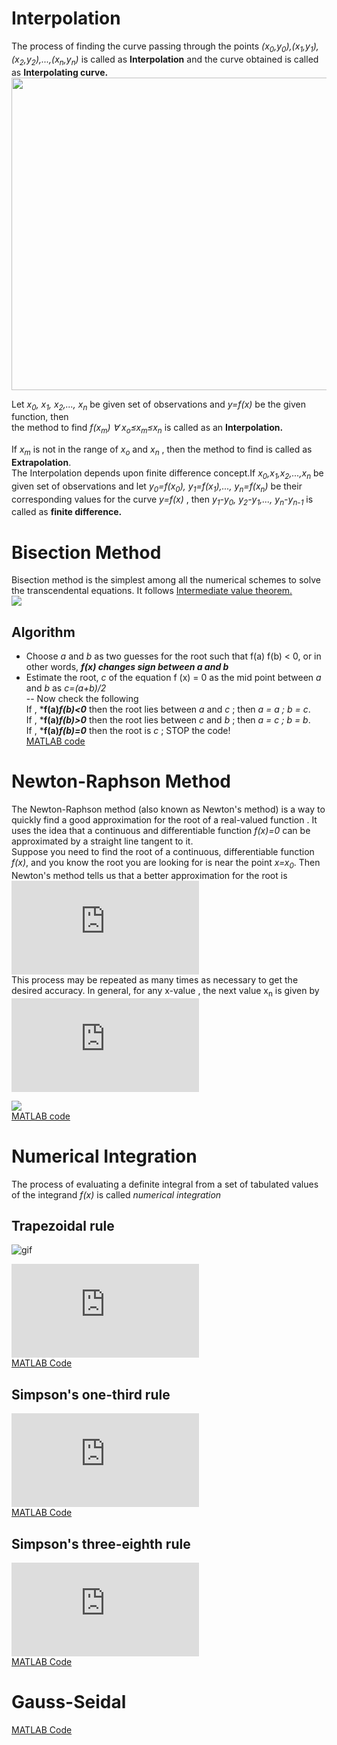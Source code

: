 # Interpolation
The process of finding the curve passing through the points *(x<sub>0</sub>,y<sub>0</sub>),(x<sub>1</sub>,y<sub>1</sub>),(x<sub>2</sub>,y<sub>2</sub>),...,(x<sub>n</sub>,y<sub>n</sub>)* is called as **Interpolation** and the curve obtained is called as **Interpolating curve.**  
<img src="https://github.com/pulkitchandel/Probalistic-Algorithms-in-MATLAB/blob/edit/interpol.PNG" width="600" height="500" />

Let *x<sub>0</sub>, x<sub>1</sub>, x<sub>2</sub>,..., x<sub>n</sub>* be given set of observations and *y=f(x)* be the given function, then  
the method to find *f(x<sub>m</sub>) ∀ x<sub>o</sub>≤x<sub>m</sub>≤x<sub>n</sub>* is called as an **Interpolation.** 

If *x<sub>m</sub>* is not in the range of *x<sub>o</sub>* and *x<sub>n</sub>* , then the method to find is called as **Extrapolation**.  
The Interpolation depends upon finite difference concept.If *x<sub>0</sub>,x<sub>1</sub>,x<sub>2</sub>,...,x<sub>n</sub>* be given set of observations and let *y<sub>0</sub>=f(x<sub>0</sub>), y<sub>1</sub>=f(x<sub>1</sub>),..., y<sub>n</sub>=f(x<sub>n</sub>)* be their corresponding values for the curve *y=f(x)* , then *y<sub>1</sub>-y<sub>0</sub>, y<sub>2</sub>-y<sub>1</sub>,..., y<sub>n</sub>-y<sub>n-1</sub>* is called as **finite difference.**

# Bisection Method
Bisection method is the simplest among all the numerical schemes to solve the transcendental equations. It follows [Intermediate value theorem.](https://www.mathsisfun.com/algebra/intermediate-value-theorem.html)  
![](https://github.com/pulkitchandel/Probalistic-Algorithms-in-MATLAB/blob/edit/demo-a.gif)
## Algorithm
- Choose *a* and *b* as two guesses for the root such that f(a) f(b) < 0, or in other words, ***f(x) changes sign between a and b***
- Estimate the root, *c* of the equation f (x) = 0 as the mid point between *a* and *b* as *c=(a+b)/2*  
-- Now check the following  
    If , ***f(a)*f(b)<0*** then the root lies between *a* and *c* ; then *a = a ; b = c*.  
    If , ***f(a)*f(b)>0*** then the root lies between *c* and *b* ; then *a = c ; b = b*.  
    If , ***f(a)*f(b)=0*** then the root is *c* ; STOP the code!  
    [MATLAB code](https://github.com/pulkitchandel/Probalistic-Algorithms-in-MATLAB/blob/edit/newtonraph.m)

# Newton-Raphson Method  
The Newton-Raphson method (also known as Newton's method) is a way to quickly find a good approximation for the root of a real-valued function . It uses the idea that a continuous and differentiable function *f(x)=0* can be approximated by a straight line tangent to it.  
Suppose you need to find the root of a continuous, differentiable function *f(x)*, and you know the root you are looking for is near the point *x=x<sub>0</sub>*. Then Newton's method tells us that a better approximation for the root is  
        ![](https://latex.codecogs.com/gif.latex?x_%7B1%7D%3Dx_0-%20%5Cfrac%7Bf%28x_0%29%7D%7Bf%27%28x_0%29%7D)  
  This process may be repeated as many times as necessary to get the desired accuracy. In general, for any x-value , the next value x<sub>n</sub> is given by  
![](https://latex.codecogs.com/gif.latex?x_%7Bn&plus;1%7D%3Dx_n-%20%5Cfrac%7Bf%28x_n%29%7D%7Bf%27%28x_n%29%7D)


![](https://github.com/pulkitchandel/Probalistic-Algorithms-in-MATLAB/blob/edit/cube_root_27_anim.gif)  
[MATLAB code](https://github.com/pulkitchandel/Probalistic-Algorithms-in-MATLAB/blob/edit/newtonraph.m)

# Numerical Integration
The process of evaluating a definite integral from a set of tabulated values of the integrand *f(x)* is called *numerical integration*
## Trapezoidal rule
![gif](https://github.com/pulkitchandel/Probalistic-Algorithms-in-MATLAB/blob/edit/trapezoid.gif)

![trapezoidal](https://latex.codecogs.com/gif.latex?%5Cint_%7Bx_0%7D%5E%7Bx_0&plus;nh%7Df%28x%29dx%3D%5Cfrac%7Bh%7D%7B2%7D%5B%28y_0&plus;y_n%29&plus;2%28y_1&plus;y_2&plus;...y_%7Bn-1%7D%29%5D)  
[MATLAB Code](https://github.com/pulkitchandel/Probalistic-Algorithms-in-MATLAB/blob/edit/trapezoidal_rule.m)
## Simpson's one-third rule
![simonethird](https://latex.codecogs.com/gif.latex?%5Cint_%7Bx_0%7D%5E%7Bx_0&plus;2h%7Df%28x%29dx%3D%5Cfrac%7Bh%7D%7B3%7D%5B%28y_0&plus;y_n%29&plus;4%28y_1&plus;y_3&plus;...y_%7Bn-1%7D%29&plus;2%28y_2&plus;y_4&plus;...&plus;y_%7Bn-2%7D%29%5D)  
[MATLAB Code](https://github.com/pulkitchandel/Probalistic-Algorithms-in-MATLAB/blob/master/simpson_onethirdrule.m)
## Simpson's three-eighth rule
![simthreeeight](https://latex.codecogs.com/gif.latex?%5Cint_%7Bx_0%7D%5E%7Bx_0&plus;3h%7Df%28x%29dx%3D%5Cfrac%7B3h%7D%7B8%7D%5B%28y_0&plus;y_n%29&plus;3%28y_1&plus;y_2&plus;y_4&plus;y_5...y_%7Bn-1%7D%29&plus;2%28y_3&plus;y_6&plus;...&plus;y_%7Bn-3%7D%29%5D)  
[MATLAB Code](https://github.com/pulkitchandel/Probalistic-Algorithms-in-MATLAB/blob/master/simpson_ThreeEightRule.m)
# Gauss-Seidal
[MATLAB Code](https://github.com/pulkitchandel/Probalistic-Algorithms-in-MATLAB/blob/master/GaussSeidelMethod.m)

